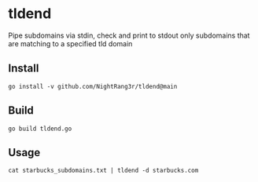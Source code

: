 # tldend
Pipe subdomains via stdin,  check and print to stdout only subdomains that are  matching to a specified tld domain

## Install

```go install -v github.com/NightRang3r/tldend@main```

## Build

```go build tldend.go```

## Usage

```cat starbucks_subdomains.txt | tldend -d starbucks.com```
